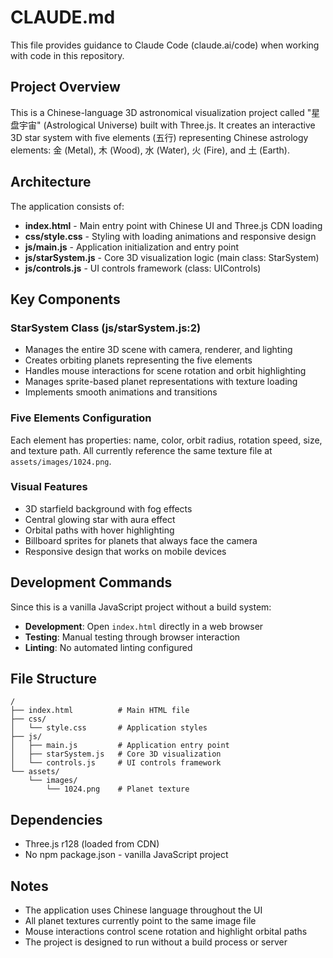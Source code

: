 # CLAUDE.md

This file provides guidance to Claude Code (claude.ai/code) when working with code in this repository.

## Project Overview

This is a Chinese-language 3D astronomical visualization project called "星盘宇宙" (Astrological Universe) built with Three.js. It creates an interactive 3D star system with five elements (五行) representing Chinese astrology elements: 金 (Metal), 木 (Wood), 水 (Water), 火 (Fire), and 土 (Earth).

## Architecture

The application consists of:
- **index.html** - Main entry point with Chinese UI and Three.js CDN loading
- **css/style.css** - Styling with loading animations and responsive design
- **js/main.js** - Application initialization and entry point
- **js/starSystem.js** - Core 3D visualization logic (main class: StarSystem)
- **js/controls.js** - UI controls framework (class: UIControls)

## Key Components

### StarSystem Class (js/starSystem.js:2)
- Manages the entire 3D scene with camera, renderer, and lighting
- Creates orbiting planets representing the five elements
- Handles mouse interactions for scene rotation and orbit highlighting
- Manages sprite-based planet representations with texture loading
- Implements smooth animations and transitions

### Five Elements Configuration
Each element has properties: name, color, orbit radius, rotation speed, size, and texture path. All currently reference the same texture file at `assets/images/1024.png`.

### Visual Features
- 3D starfield background with fog effects
- Central glowing star with aura effect
- Orbital paths with hover highlighting
- Billboard sprites for planets that always face the camera
- Responsive design that works on mobile devices

## Development Commands

Since this is a vanilla JavaScript project without a build system:
- **Development**: Open `index.html` directly in a web browser
- **Testing**: Manual testing through browser interaction
- **Linting**: No automated linting configured

## File Structure
```
/
├── index.html          # Main HTML file
├── css/
│   └── style.css       # Application styles
├── js/
│   ├── main.js         # Application entry point
│   ├── starSystem.js   # Core 3D visualization
│   └── controls.js     # UI controls framework
└── assets/
    └── images/
        └── 1024.png    # Planet texture
```

## Dependencies
- Three.js r128 (loaded from CDN)
- No npm package.json - vanilla JavaScript project

## Notes
- The application uses Chinese language throughout the UI
- All planet textures currently point to the same image file
- Mouse interactions control scene rotation and highlight orbital paths
- The project is designed to run without a build process or server